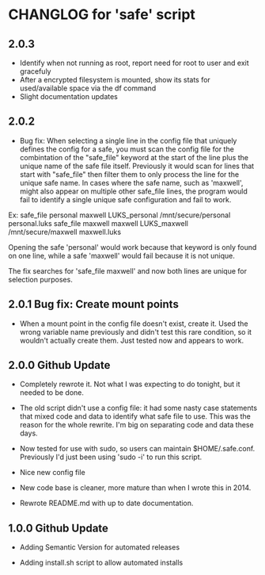 # CHANGLOG for 'safe' script

## 2.0.3

* Identify when not running as root, report need for root to user and exit gracefuly
* After a encrypted filesystem is mounted, show its stats for used/available space via the df command
* Slight documentation updates

## 2.0.2

* Bug fix: When selecting a single line in the config file that uniquely defines the config for a safe, you must scan the config file for the combintation of the "safe_file" keyword at the start of the line plus the unique name of the safe file itself.  Previously it would scan for lines that start with "safe_file" then filter them to only process the line for the unique safe name.  In cases where the safe name, such as 'maxwell', might also appear on multiple other safe_file lines, the program would fail to identify a single unique safe configuration and fail to work.

Ex:
safe_file personal maxwell LUKS_personal /mnt/secure/personal personal.luks
safe_file maxwell maxwell LUKS_maxwell /mnt/secure/maxwell maxwell.luks

Opening the safe 'personal' would work because that keyword is only found on one line, while a safe 'maxwell' would fail because it is not unique.

The fix searches for 'safe_file maxwell' and now both lines are unique for selection purposes.

## 2.0.1 Bug fix: Create mount points

* When a mount point in the config file doesn't exist, create it. Used the wrong variable name previously and didn't test this rare condition, so it wouldn't actually create them. Just tested now and appears to work.

## 2.0.0 Github Update

* Completely rewrote it. Not what I was expecting to do tonight, but it needed to be done.

* The old script didn't use a config file: it had some nasty case statements that mixed code and data to identify what safe file to use.  This was the reason for the whole rewrite. I'm big on separating code and data these days.

* Now tested for use with sudo, so users can maintain $HOME/.safe.conf.  Previously I'd just been using 'sudo -i' to run this script.

* Nice new config file

* New code base is cleaner, more mature than when I wrote this in 2014.

* Rewrote README.md with up to date documentation.

## 1.0.0 Github Update

* Adding Semantic Version for automated releases

* Adding install.sh script to allow automated installs
